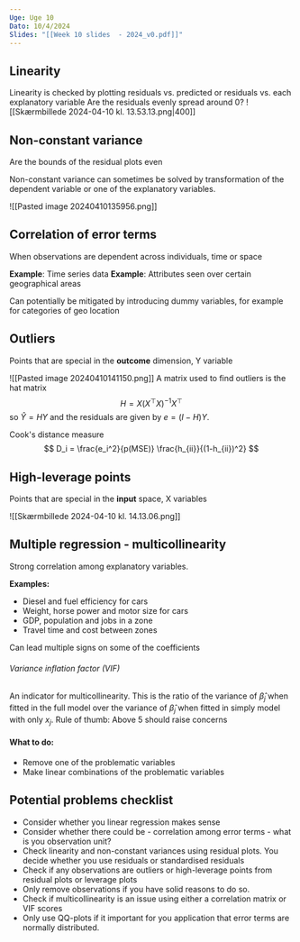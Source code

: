 ```yaml
---
Uge: Uge 10
Dato: 10/4/2024
Slides: "[[Week 10 slides  - 2024_v0.pdf]]"
---
```

## Linearity
Linearity is checked by plotting residuals vs. predicted or residuals vs. each explanatory variable
Are the residuals evenly spread around 0?
![[Skærmbillede 2024-04-10 kl. 13.53.13.png|400]]
## Non-constant variance
Are the bounds of the residual plots even

Non-constant variance can sometimes be solved by transformation of the dependent variable or one of the explanatory variables.

![[Pasted image 20240410135956.png]]

## Correlation of error terms
When observations are dependent across individuals, time or space

**Example**: Time series data
**Example**: Attributes seen over certain geographical areas

Can potentially be mitigated by introducing dummy variables, for example for categories of geo location

## Outliers
Points that are special in the **outcome** dimension, Y variable

![[Pasted image 20240410141150.png]]
A matrix used to find outliers is the hat matrix
$$
H = X(X^\top X)^{-1}X^\top
$$
so $\hat{Y}=HY$ and the residuals are given by $e=(I-H)Y$.

Cook's distance measure
$$
D_i = \frac{e_i^2}{p(MSE)} \frac{h_{ii}}{(1-h_{ii})^2}
$$
## High-leverage points
Points that are special in the **input** space, X variables

![[Skærmbillede 2024-04-10 kl. 14.13.06.png]]
## Multiple regression - multicollinearity
Strong correlation among explanatory variables.

**Examples:**
+ Diesel and fuel efficiency for cars
+ Weight, horse power and motor size for cars
+ GDP, population and jobs in a zone
+ Travel time and cost between zones

Can lead multiple signs on some of the coefficients

###### Variance inflation factor (VIF)
An indicator for multicollinearity.
This is the ratio of the variance of $\hat{\beta}_j$ when fitted in the full model over the variance of $\hat{\beta}_j$ when fitted in simply model with only $x_j$.
Rule of thumb: Above 5 should raise concerns

#### What to do:
+ Remove one of the problematic variables
+ Make linear combinations of the problematic variables

## Potential problems checklist

- Consider whether you linear regression makes sense
- Consider whether there could be - correlation among error terms - what is you observation unit?
- Check linearity and non-constant variances using residual plots. You decide whether you use residuals or standardised residuals
- Check if any observations are outliers or high-leverage points from residual plots or leverage plots
- Only remove observations if you have solid reasons to do so.
- Check if multicollinearity is an issue using either a correlation matrix or VIF scores
- Only use QQ-plots if it important for you application that error terms are normally distributed.